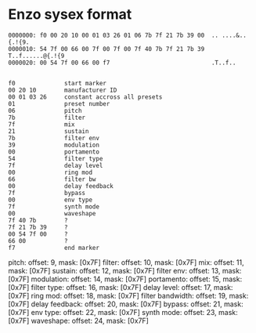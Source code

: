 # Enzo sysex format

    0000000: f0 00 20 10 00 01 03 26 01 06 7b 7f 21 7b 39 00  .. ....&..{.!{9.
    0000010: 54 7f 00 66 00 7f 00 7f 00 7f 40 7b 7f 21 7b 39  T..f......@{.!{9
    0000020: 00 54 7f 00 66 00 f7                             .T..f..
    
    
    f0              start marker
    00 20 10        manufacturer ID
    00 01 03 26     constant accross all presets
    01              preset number
    06              pitch 
    7b              filter 
    7f              mix
    21              sustain 
    7b              filter env 
    39              modulation 
    00              portamento
    54              filter type 
    7f              delay level 
    00              ring mod
    66              filter bw
    00              delay feedback 
    7f              bypass
    00              env type
    7f              synth mode  
    00              waveshape 
    7f 40 7b        ? 
    7f 21 7b 39     ?
    00 54 7f 00     ?
    66 00           ?
    f7              end marker   

 
pitch: offset: 9, mask: [0x7F]
filter: offset: 10,  mask: [0x7F]
mix: offset: 11, mask: [0x7F]
sustain: offset: 12, mask: [0x7F]
filter env: offset: 13, mask: [0x7F]
modulation: offset: 14, mask: [0x7F]
portamento: offset: 15, mask: [0x7F]
filter type: offset: 16, mask: [0x7F]
delay level: offset: 17, mask: [0x7F]
ring mod: offset: 18, mask: [0x7F]
filter bandwidth: offset: 19, mask: [0x7F]
delay feedback: offset: 20, mask: [0x7F]
bypass: offset: 21, mask: [0x7F]
env type: offset: 22, mask: [0x7F]
synth mode: offset: 23, mask: [0x7F]
waveshape: offset: 24, mask: [0x7F]


